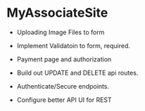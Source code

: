 # MyAssociateSite
- Uploading Image Files to form

- Implement Validatoin to form, required.

- Payment page and authorization

- Build out UPDATE and DELETE api routes.

- Authenticate/Secure endpoints.

- Configure better API UI for REST



<!-- X Addon MLAB to heroku deploy and setup db. -->

<!-- X point AssociateSite.TEST to heroku endpoint rather than localhost. -->

<!-- X Create MyAssociateSite Email generic email -->

<!-- X If no about us provided use default. -->

